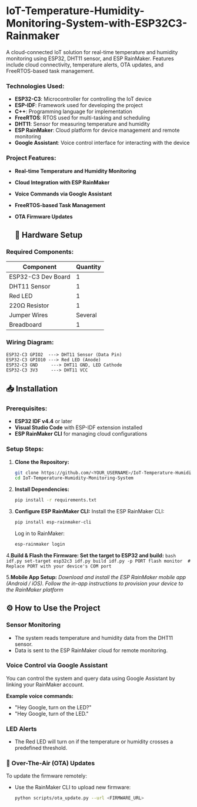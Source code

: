 # IoT-Temperature-Humidity-Monitoring-System-with-ESP32C3-Rainmaker
A cloud-connected IoT solution for real-time temperature and humidity monitoring using ESP32, DHT11 sensor, and ESP RainMaker. Features include cloud connectivity, temperature alerts, OTA updates, and FreeRTOS-based task management.

### Technologies Used:
- **ESP32-C3**: Microcontroller for controlling the IoT device
- **ESP-IDF**: Framework used for developing the project
- **C++**: Programming language for implementation
- **FreeRTOS**: RTOS used for multi-tasking and scheduling
- **DHT11**: Sensor for measuring temperature and humidity
- **ESP RainMaker**: Cloud platform for device management and remote monitoring
- **Google Assistant**: Voice control interface for interacting with the device

### Project Features:
- **Real-time Temperature and Humidity Monitoring**
- **Cloud Integration with ESP RainMaker**
- **Voice Commands via Google Assistant**
- **FreeRTOS-based Task Management**
- **OTA Firmware Updates**

  ## 🔧 Hardware Setup

### Required Components:
| Component           | Quantity |
|---------------------|----------|
| ESP32-C3 Dev Board  | 1        |
| DHT11 Sensor        | 1        |
| Red LED             | 1        |
| 220Ω Resistor       | 1        |
| Jumper Wires        | Several |
| Breadboard          | 1        |

### Wiring Diagram:
```plaintext
ESP32-C3 GPIO2  ---> DHT11 Sensor (Data Pin)
ESP32-C3 GPIO10 ---> Red LED (Anode)
ESP32-C3 GND     ---> DHT11 GND, LED Cathode
ESP32-C3 3V3     ---> DHT11 VCC
```

## 📥 Installation

### Prerequisites:
- **ESP32 IDF v4.4** or later
- **Visual Studio Code** with ESP-IDF extension installed
- **ESP RainMaker CLI** for managing cloud configurations

### Setup Steps:
1. **Clone the Repository:**
   ```bash
   git clone https://github.com/<YOUR_USERNAME>/IoT-Temperature-Humidity-Monitoring-System.git
   cd IoT-Temperature-Humidity-Monitoring-System
   ```
2. **Install Dependencies:**
    ```bash
    pip install -r requirements.txt
    ```
3. **Configure ESP RainMaker CLI:**
    Install the ESP RainMaker CLI:
    ```bash
    pip install esp-rainmaker-cli
    ```
    
    Log in to RainMaker:
    ```bash
   esp-rainmaker login
    ```

 4.**Build & Flash the Firmware: Set the target to ESP32 and build:**
    ```bash
    idf.py set-target esp32c3
    idf.py build
    idf.py -p PORT flash monitor  # Replace PORT with your device's COM port
    ```

 5.**Mobile App Setup:**
   *Download and install the ESP RainMaker mobile app (Android / iOS).*
   *Follow the in-app instructions to provision your device to the RainMaker
   platform*

## ⚙️ How to Use the Project

### Sensor Monitoring
- The system reads temperature and humidity data from the DHT11 sensor.
- Data is sent to the ESP RainMaker cloud for remote monitoring.

### Voice Control via Google Assistant
You can control the system and query data using Google Assistant by linking your RainMaker account.

**Example voice commands:**
- "Hey Google, turn on the LED?"
- "Hey Google, turn of the LED."

### LED Alerts
- The Red LED will turn on if the temperature or humidity crosses a predefined threshold.

### 📡 Over-The-Air (OTA) Updates
To update the firmware remotely:

- Use the RainMaker CLI to upload new firmware:
  ```bash
  python scripts/ota_update.py --url <FIRMWARE_URL>
  ```

